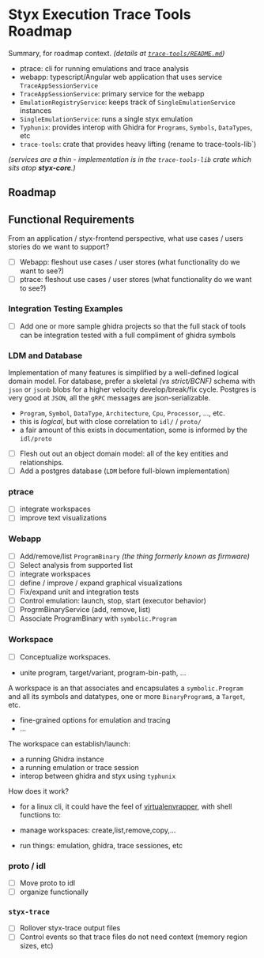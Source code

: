 # Styx Execution Trace Tools Roadmap

Summary, for roadmap context. *(details at
[`trace-tools/README.md`](../../../incubation/trace-tools/README.md))*

- ptrace: cli for running emulations and trace analysis
- webapp: typescript/Angular web application that uses service `TraceAppSessionService`
- `TraceAppSessionService`: primary service for the webapp
- `EmulationRegistryService`: keeps track of `SingleEmulationService` instances
- `SingleEmulationService`: runs a single styx emulation
- `Typhunix`: provides interop with Ghidra for `Programs`, `Symbols`, `DataTypes`, etc
- `trace-tools`: crate that provides heavy lifting (rename to trace-tools-lib`)

*(services are a thin - implementation is in the
`trace-tools-lib` crate which sits atop **styx-core**.)*

## Roadmap

## Functional Requirements

From an application / styx-frontend perspective, what use cases / users stories do we want to support?

- [ ] Webapp: fleshout use cases / user stores (what functionality do we want to see?)
- [ ] ptrace: fleshout use cases / user stores (what functionality do we want to see?)

### Integration Testing Examples

- [ ] Add one or more sample ghidra projects so that the full stack of tools can be integration tested with a full compliment of ghidra symbols

### LDM and Database

Implementation of many features is simplified by a well-defined logical domain model.
For database, prefer a skeletal *(vs strict/BCNF)* schema with `json` or `jsonb` blobs for a higher velocity
develop/break/fix cycle. Postgres is very good at `JSON`, all the `gRPC`
messages are json-serializable.

- `Program`, `Symbol`, `DataType`, `Architecture`, `Cpu`, `Processor`, ...,  etc.
- this is *logical*, but with close correlation to `idl/` / `proto/`
- a fair amount of this exists in documentation, some is informed by the `idl/proto`

- [ ] Flesh out out an object domain model: all of the key entities and relationships.
- [ ] Add a postgres database (`LDM` before full-blown implementation)

### ptrace

- [ ] integrate workspaces
- [ ] improve text visualizations

### Webapp

- [ ] Add/remove/list `ProgramBinary` *(the thing formerly known as firmware)*
- [ ] Select analysis from supported list
- [ ] integrate workspaces
- [ ] define / improve / expand graphical visualizations
- [ ] Fix/expand unit and integration tests
- [ ] Control emulation: launch, stop, start (executor behavior)
- [ ] ProgrmBinaryService (add, remove, list)
- [ ] Associate ProgramBinary with `symbolic.Program`

### Workspace

- [ ] Conceptualize workspaces.

- unite program, target/variant, program-bin-path, ...

A workspace is an that associates and encapsulates a `symbolic.Program` and all
its symbols and datatypes, one or more `BinaryProgram`s, a `Target`, etc.

- fine-grained options for emulation and tracing
- ...

The workspace can establish/launch:

- a running Ghidra instance
- a running emulation or trace session
- interop between ghidra and styx using `typhunix`

How does it work?

- for a linux cli, it could have the feel of
[virtualenvrapper]([Stm32f107](https://virtualenvwrapper.readthedocs.io/en/latest/)),
with shell functions to:

- manage workspaces: create,list,remove,copy,...
- run things: emulation, ghidra, trace sessiones, etc

### proto / idl

- [ ] Move proto to idl
- [ ] organize functionally

### `styx-trace`

- [ ] Rollover styx-trace output files
- [ ] Control events so that trace files do not need context (memory region sizes, etc)
